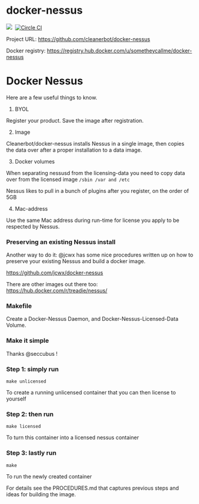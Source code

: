 # docker-nessus
[![](https://badge.imagelayers.io/sometheycallme/docker-nessus.svg)](https://imagelayers.io/?images=cleanerbot/docker-nessus:latest 'View image size and layers')&nbsp;
[![Circle CI](https://circleci.com/gh/cleanerbot/docker-nessus.png?circle-token=5d84cd337864c33f062f57aafd2854771777759d)](https://circleci.com/gh/sometheycallme/docker-nessus/tree/master 'View CI builds')

Project URL: https://github.com/cleanerbot/docker-nessus

Docker registry: https://registry.hub.docker.com/u/sometheycallme/docker-nessus

# Docker Nessus

Here are a few useful things to know.

1) BYOL

Register your product.  Save the image after registration.

2) Image

Cleanerbot/docker-nessus installs Nessus in a single image, then copies the data over after a proper installation to a data image.

3) Docker volumes

When separating nessusd from the licensing-data you need to copy data over from the licensed image ```/sbin /var and /etc```

Nessus likes to pull in a bunch of plugins after you register, on the order of 5GB

4) Mac-address

Use the same Mac address during run-time for license you apply to be respected by Nessus.


### Preserving an existing Nessus install

Another way to do it:
@jcwx has some nice procedures written up on how to preserve your existing Nessus and build a docker image.

https://github.com/jcwx/docker-nessus

There are other images out there too:
https://hub.docker.com/r/treadie/nessus/


### Makefile

Create a Docker-Nessus Daemon, and Docker-Nessus-Licensed-Data Volume.

### Make it simple

Thanks @seccubus !

### Step 1: simply run

```
make unlicensed
```
To create a running unlicensed container that you can then license to yourself


### Step 2: then run
```
make licensed
```
To turn this container into a licensed nessus container


### Step 3: lastly run

```
make
```
To run the newly created container

For details see the PROCEDURES.md that captures previous steps and ideas for building the image.
